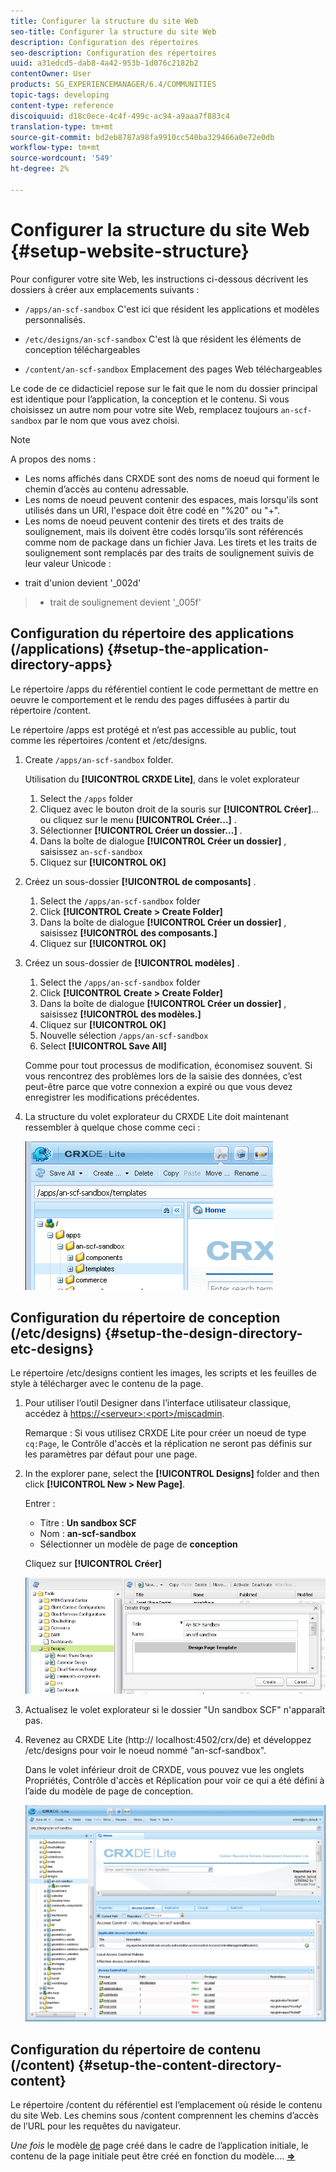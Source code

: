 ```yaml
---
title: Configurer la structure du site Web
seo-title: Configurer la structure du site Web
description: Configuration des répertoires
seo-description: Configuration des répertoires
uuid: a31edcd5-dab8-4a42-953b-1d076c2182b2
contentOwner: User
products: SG_EXPERIENCEMANAGER/6.4/COMMUNITIES
topic-tags: developing
content-type: reference
discoiquuid: d18c0ece-4c4f-499c-ac94-a9aaa7f883c4
translation-type: tm+mt
source-git-commit: bd2eb8787a98fa9910cc540ba329466a0e72e0db
workflow-type: tm+mt
source-wordcount: '549'
ht-degree: 2%

---
```



# Configurer la structure du site Web {#setup-website-structure}

Pour configurer votre site Web, les instructions ci-dessous décrivent les dossiers à créer aux emplacements suivants :

* `/apps/an-scf-sandbox`
C&#39;est ici que résident les applications et modèles personnalisés.

* `/etc/designs/an-scf-sandbox`
C&#39;est là que résident les éléments de conception téléchargeables

* `/content/an-scf-sandbox`
Emplacement des pages Web téléchargeables

Le code de ce didacticiel repose sur le fait que le nom du dossier principal est identique pour l’application, la conception et le contenu. Si vous choisissez un autre nom pour votre site Web, remplacez toujours `an-scf-sandbox` par le nom que vous avez choisi.

>[!NOTE]
>
>A propos des noms :
>
>* Les noms affichés dans CRXDE sont des noms de noeud qui forment le chemin d’accès au contenu adressable.
>* Les noms de noeud peuvent contenir des espaces, mais lorsqu&#39;ils sont utilisés dans un URI, l&#39;espace doit être codé en &quot;%20&quot; ou &quot;+&quot;.
>* Les noms de noeud peuvent contenir des tirets et des traits de soulignement, mais ils doivent être codés lorsqu’ils sont référencés comme nom de package dans un fichier Java. Les tirets et les traits de soulignement sont remplacés par des traits de soulignement suivis de leur valeur Unicode :

   >
   >   
   * trait d&#39;union devient &#39;_002d&#39;
   >   * trait de soulignement devient &#39;_005f&#39;


## Configuration du répertoire des applications (/applications) {#setup-the-application-directory-apps}

Le répertoire /apps du référentiel contient le code permettant de mettre en oeuvre le comportement et le rendu des pages diffusées à partir du répertoire /content.

Le répertoire /apps est protégé et n’est pas accessible au public, tout comme les répertoires /content et /etc/designs.

1. Create `/apps/an-scf-sandbox` folder.

   Utilisation du **[!UICONTROL CRXDE Lite]**, dans le volet explorateur

   1. Select the `/apps` folder
   1. Cliquez avec le bouton droit de la souris sur **[!UICONTROL Créer]**... ou cliquez sur le menu **[!UICONTROL Créer...]** .
   1. Sélectionner **[!UICONTROL Créer un dossier...]** .
   1. Dans la boîte de dialogue **[!UICONTROL Créer un dossier]** , saisissez `an-scf-sandbox`
   1. Cliquez sur **[!UICONTROL OK]**

1. Créez un sous-dossier **[!UICONTROL de composants]** .

   1. Select the `/apps/an-scf-sandbox` folder
   1. Click **[!UICONTROL Create > Create Folder]**
   1. Dans la boîte de dialogue **[!UICONTROL Créer un dossier]** , saisissez **[!UICONTROL des composants.]**
   1. Cliquez sur **[!UICONTROL OK]**

1. Créez un sous-dossier de **[!UICONTROL modèles]** .

   1. Select the `/apps/an-scf-sandbox` folder
   1. Click **[!UICONTROL Create > Create Folder]**
   1. Dans la boîte de dialogue **[!UICONTROL Créer un dossier]** , saisissez **[!UICONTROL des modèles.]**
   1. Cliquez sur **[!UICONTROL OK]**
   1. Nouvelle sélection `/apps/an-scf-sandbox`
   1. Select **[!UICONTROL Save All]**

   Comme pour tout processus de modification, économisez souvent. Si vous rencontrez des problèmes lors de la saisie des données, c’est peut-être parce que votre connexion a expiré ou que vous devez enregistrer les modifications précédentes.

1. La structure du volet explorateur du CRXDE Lite doit maintenant ressembler à quelque chose comme ceci :

   ![chlimage_1-44](assets/chlimage_1-44.png)

## Configuration du répertoire de conception (/etc/designs) {#setup-the-design-directory-etc-designs}

Le répertoire /etc/designs contient les images, les scripts et les feuilles de style à télécharger avec le contenu de la page.

1. Pour utiliser l’outil Designer dans l’interface utilisateur classique, accédez à [https://&lt;serveur>:&lt;port>/miscadmin](http://localhost:4502/miscadmin).

   Remarque : Si vous utilisez CRXDE Lite pour créer un noeud de type `cq:Page`, le Contrôle d&#39;accès et la réplication ne seront pas définis sur les paramètres par défaut pour une page.

1. In the explorer pane, select the **[!UICONTROL Designs]** folder and then click **[!UICONTROL New > New Page]**.

   Entrer :

   * Titre : **Un sandbox SCF**
   * Nom : **an-scf-sandbox**
   * Sélectionner un modèle de page de **conception**

   Cliquez sur **[!UICONTROL Créer]**

   ![chlimage_1-45](assets/chlimage_1-45.png)

1. Actualisez le volet explorateur si le dossier &quot;Un sandbox SCF&quot; n&#39;apparaît pas.

1. Revenez au CRXDE Lite (http:// localhost:4502/crx/de) et développez /etc/designs pour voir le noeud nommé &quot;an-scf-sandbox&quot;.

   Dans le volet inférieur droit de CRXDE, vous pouvez vue les onglets Propriétés, Contrôle d&#39;accès et Réplication pour voir ce qui a été défini à l’aide du modèle de page de conception.

   ![chlimage_1-46](assets/chlimage_1-46.png)

## Configuration du répertoire de contenu (/content) {#setup-the-content-directory-content}

Le répertoire /content du référentiel est l’emplacement où réside le contenu du site Web. Les chemins sous /content comprennent les chemins d’accès de l’URL pour les requêtes du navigateur.

*Une fois* le modèle [de](initial-app.md#createthepagetemplate) page créé dans le cadre de l’application initiale, le contenu de la page initiale peut être créé en fonction du modèle.... [**⇒**](initial-app.md)
